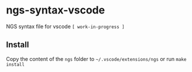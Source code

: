 # ngs-syntax-vscode
NGS syntax file for vscode `[ work-in-progress ]`

## Install
Copy the content of the `ngs` folder to `~/.vscode/extensions/ngs` or run `make install`
